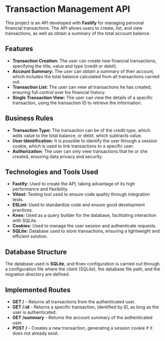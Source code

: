 # Transaction Management API

This project is an API developed with **Fastify** for managing personal financial transactions. The API allows users to create, list, and view transactions, as well as obtain a summary of the total account balance.

## Features

- **Transaction Creation:** The user can create new financial transactions, specifying the title, value and type (credit or debit).
- **Account Summary:** The user can obtain a summary of their account, which includes the total balance calculated from all transactions carried out.
- **Transaction List:** The user can view all transactions he has created, ensuring full control over his financial history.
- **Single Transaction View:** The user can view the details of a specific transaction, using the transaction ID to retrieve the information.

## Business Rules

- **Transaction Type:** The transaction can be of the credit type, which adds value to the total balance, or debit, which subtracts value.
- **User Identification:** It is possible to identify the user through a session cookie, which is used to link transactions to a specific user.
- **Authorization:** The user can only view transactions that he or she created, ensuring data privacy and security.

## Technologies and Tools Used

- **Fastify:** Used to create the API, taking advantage of its high performance and flexibility.
- **Vitest:** Testing tool used to ensure code quality through integration tests.
- **ESLint:** Used to standardize code and ensure good development practices.
- **Knex:** Used as a query builder for the database, facilitating interaction with SQLite.
- **Cookies:** Used to manage the user session and authenticate requests.
- **SQLite:** Database used to store transactions, ensuring a lightweight and efficient solution.

## Database Structure

The database used is **SQLite**, and Knex configuration is carried out through a configuration file where the client (SQLite), the database file path, and the migration directory are defined.

## Implemented Routes

- **GET /** - Returns all transactions from the authenticated user.
- **GET /:id** - Returns a specific transaction, identified by ID, as long as the user is authenticated.
- **GET /summary** - Returns the account summary of the authenticated user.
- **POST /** - Creates a new transaction, generating a session cookie if it does not already exist.
